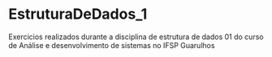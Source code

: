 # EstruturaDeDados_1
 Exercicios realizados durante a disciplina de estrutura de dados 01 do curso de Análise e desenvolvimento de sistemas no IFSP Guarulhos 
